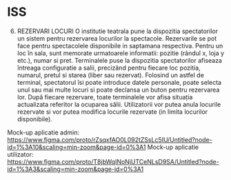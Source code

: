 # ISS
6. REZERVARI LOCURI 
O institutie teatrala pune la dispozitia spectatorilor un sistem pentru rezervarea locurilor la spectacole. Rezervarile se pot face pentru spectacolele disponibile in saptamana respectiva. Pentru un loc în sala, sunt memorate urmatoarele informatii: pozitie (rândul x, loja y etc.), numar si pret. Terminalele puse la dispozitia spectatorilor afiseaza întreaga configuratie a salii, precizând pentru fiecare loc pozitia, numarul, pretul si starea (liber sau rezervat). Folosind un astfel de terminal, spectatorul îsi poate introduce datele personale, poate selecta unul sau mai multe locuri si poate declansa un buton pentru rezervarea lor. După fiecare rezervare, toate terminalele vor afisa situația actualizata referitor la ocuparea sălii. Utilizatorii vor putea anula locurile rezervate si vor putea  modifica locurile rezervate (in limita locurilor disponibile).

Mock-up aplicatie admin: https://www.figma.com/proto/rZsqxfAO0L092tZSsLc5IU/Untitled?node-id=1%3A10&scaling=min-zoom&page-id=0%3A1
Mock-up aplicatie utilizator: https://www.figma.com/proto/T8jbWqINoNjUTCeNLsD9SA/Untitled?node-id=1%3A3&scaling=min-zoom&page-id=0%3A1
